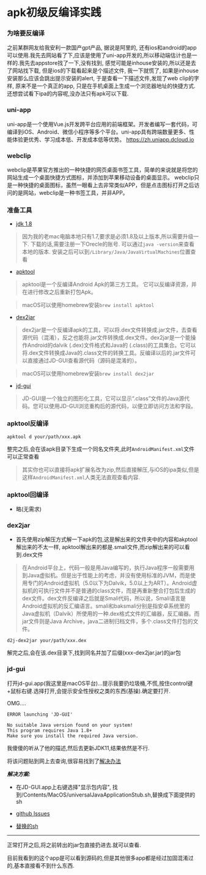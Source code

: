 # apk初级反编译实践

### 为啥要反编译

之前某群网友给我安利一款国产gpt产品, 据说是阿里的, 还有ios和android的app可以使用.我先去网站看了下,应该是使用了uni-app开发的,所以移动端估计也是一样的.我先去appstore找了一下,没有找到, 感觉可能是inhouse安装的,所以还是去了网站找下载, 但是ios的下载看起来是个描述文件, 我一下就慌了, 如果是inhouse安装那么应该会跳出提示安装的alert, 于是查看一下描述文件,发现了web clip的字样, 原来不是一个真正的app, 只是在手机桌面上生成一个浏览器地址的快捷方式.还想尝试看下ipa的内容呢,没办法只有apk可以下载.

### uni-app
uni-app是一个使用Vue.js开发跨平台应用的前端框架。开发者编写一套代码，可编译到iOS、Android、微信小程序等多个平台。uni-app具有跨端数量更多、性能体验更优秀、学习成本低、开发成本低等优势。
https://zh.uniapp.dcloud.io

### webclip

webclip是苹果官方推出的一种快捷的网页桌面书签工具，简单的来说就是将您的网站生成一个桌面快捷方式图标，并添加到苹果移动设备的桌面显示。 
webclip只是一种快捷的桌面图标，虽然一眼看上去非常类似APP，但是点击图标打开之后访问的是网站，webclip是一种书签工具，并非APP。

### 准备工具

* [jdk 1.8](https://www.oracle.com/java/technologies/downloads/#java8)

> 因为我的老mac电脑本地只有1.7,要求是必须1.8及以上版本,所以需要升级一下.
> 下载的话,需要注册一下Orecle的账号.
> 可以通过`java -version`来查看本地的版本.
> 安装之后可以到`/Library/Java/JavaVirtualMachines`位置查看

* [apktool](https://ibotpeaches.github.io/Apktool/documentation/)

> apktool是一个反编译Android Apk的第三方工具。 它可以反编译资源，并在进行修改之后重新打包Apk。

> macOS可以使用homebrew安装`brew install apktool`

* [dex2jar](https://sourceforge.net/projects/dex2jar/)

> dex2jar是一个反编译apk的工具，可以将.dex文件转换成.jar文件，去查看源代码（混淆），反之也能将.jar文件转换成.dex文件。dex2jar是一个能操作Android的dalvik (.dex)文件格式和Java的 (.class)的工具集合。它可以将.dex文件转换成Java的.class文件的转换工具。反编译以后的.jar文件可以直接通过JD-GUI查看源代码（源码是混淆的）。

> macOS可以使用homebrew安装`brew install dex2jar`

* [jd-gui](http://java-decompiler.github.io)

> JD-GUI是一个独立的图形化工具，它可以显示“.class”文件的Java源代码。您可以使用JD-GUI浏览重构后的源代码，以便立即访问方法和字段。

### apktool反编译

```shell
apktool d your/path/xxx.apk
```

整完之后,会在该apk目录下生成一个同名文件夹,此时`AndroidManifest.xml`文件可以正常查看

> 其实你也可以直接将apk扩展名改为zip,然后直接解压,与iOS的ipa类似,但是这样`AndroidManifest.xml`人类无法直观查看内容.

### apktool回编译

* 略(无需求)

### dex2jar

* 首先使用zip解压方式解一下apk的包,这是解出来的文件夹中的内容和akptool解出来的不太一样, apktool解出来的都是.smali文件,而zip解出来的可以看到.dex文件

> 在Android平台上，代码一般是用Java编写的，执行Java程序一般需要用到Java虚拟机。但是出于性能上的考虑，并没有使用标准的JVM，而是使用专门的Android虚拟机（5.0以下为Dalvik，5.0以上为ART）。Android虚拟机的可执行文件并不是普通的class文件，而是再重新整合打包后生成的dex文件。dex文件反编译之后就是Smali代码，所以说，Smali语言是Android虚拟机的反汇编语言。smali和baksmali分别是指安卓系统里的Java虚拟机（Dalvik）所使用的一种.dex格式文件的汇编器，反汇编器。而jar文件则是Java Archive，java二进制归档文件，多个.class文件打包的文件。

```shell
d2j-dex2jar your/path/xxx.dex
```

解完之后,会在该.dex目录下,找到同名并加了后缀(xxx-dex2jar.jar)的jar包


### jd-gui

打开jd-gui.app(我这里是macOS平台)...提示我要扔垃圾桶,不慌,按住control键+鼠标右键.选择打开,会提示安全性授权之类的东西(基操).确定要打开.

OMG....

```
ERROR launching 'JD-GUI'

No suitable Java version found on your system!
This program requires Java 1.8+
Make sure you install the required Java version.
```

我傻傻的听从了他的描述,然后去更新JDK11,结果依然是不行.

将该问题贴到网上去查询,很容易找到了[解决办法](https://www.jianshu.com/p/ee2932b46d80)

***解决方案:***

* 在JD-GUI.app上右键选择"显示包内容", 找到/Contents/MacOS/universalJavaApplicationStub.sh,替换成下面提供的sh

* [github Issues](https://github.com/java-decompiler/jd-gui/pull/336)

* [替换的sh](https://github.com/tofi86/universalJavaApplicationStub/blob/v3.0.6/src/universalJavaApplicationStub)


-------

正常打开之后,将之前转出的jar包直接扔进去.就可以查看.

目前我看到的这个app是可以看到源码的,但是其他很多app都是经过加固混淆过的,基本直接看不到什么东西.

